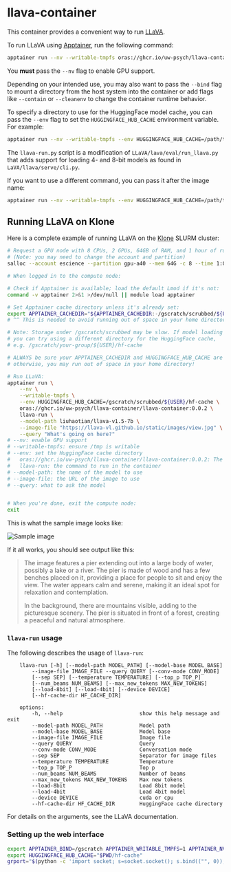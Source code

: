 # llava-container

This container provides a convenient way to run [LLaVA](https://github.com/haotian-liu/LLaVA).

To run LLaVA using [Apptainer](https://apptainer.org/docs/user/main/index.html), run the following command:

```bash
apptainer run --nv --writable-tmpfs oras://ghcr.io/uw-psych/llava-container/llava-container:0.0.2 llava-run
```

You **must** pass the `--nv` flag to enable GPU support.

Depending on your intended use, you may also want to pass the `--bind` flag to mount a directory from the host system into the container or add flags like `--contain` or `--cleanenv` to change the container runtime behavior.

To specify a directory to use for the HuggingFace model cache, you can pass the `--env` flag to set the `HUGGINGFACE_HUB_CACHE` environment variable. For example:

```bash
apptainer run --nv --writable-tmpfs --env HUGGINGFACE_HUB_CACHE=/path/to/cache oras://ghcr.io/uw-psych/llava-container/llava-container:0.0.2
```

The `llava-run.py` script is a modification of `LLaVA/lava/eval/run_llava.py` that adds support for loading 4- and 8-bit models as found in `LaVA/llava/serve/cli.py`.

If you want to use a different command, you can pass it after the image name:

```bash
apptainer run --nv --writable-tmpfs --env HUGGINGFACE_HUB_CACHE=/path/to/cache oras://ghcr.io/uw-psych/llava-container/llava-container:0.0.2 python -m llava.serve.cli
```

## Running LLaVA on Klone

Here is a complete example of running LLaVA on the [Klone](https://uw-psych.github.io/compute_docs/docs/compute/slurm.html) SLURM cluster:

```bash
# Request a GPU node with 8 CPUs, 2 GPUs, 64GB of RAM, and 1 hour of runtime:
# (Note: you may need to change the account and partition)
salloc --account escience --partition gpu-a40 --mem 64G -c 8 --time 1:00:00 --gpus 2

# When logged in to the compute node:

# Check if Apptainer is available; load the default Lmod if it's not:
command -v apptainer 2>&1 >/dev/null || module load apptainer 

# Set Apptainer cache directory unless it's already set:
export APPTAINER_CACHEDIR="${APPTAINER_CACHEDIR:-/gscratch/scrubbed/${USER}/apptainer-cache}"
# ^^ This is needed to avoid running out of space in your home directory! ^^

# Note: Storage under /gscratch/scrubbed may be slow. If model loading is slow,
# you can try using a different directory for the HuggingFace cache,
# e.g. /gscratch/your-group/${USER}/hf-cache

# ALWAYS be sure your APPTAINER_CACHEDIR and HUGGINGFACE_HUB_CACHE are set;
# otherwise, you may run out of space in your home directory!

# Run LLaVA:
apptainer run \
    --nv \
    --writable-tmpfs \
    --env HUGGINGFACE_HUB_CACHE=/gscratch/scrubbed/${USER}/hf-cache \
    oras://ghcr.io/uw-psych/llava-container/llava-container:0.0.2 \
    llava-run \
    --model-path liuhaotian/llava-v1.5-7b \
    --image-file "https://llava-vl.github.io/static/images/view.jpg" \
    --query "What's going on here?"
# --nv: enable GPU support
# --writable-tmpfs: ensure /tmp is writable
# --env: set the HuggingFace cache directory
#   oras://ghcr.io/uw-psych/llava-container/llava-container:0.0.2: The container
#   llava-run: the command to run in the container
# --model-path: the name of the model to use
# --image-file: the URL of the image to use
# --query: what to ask the model


# When you're done, exit the compute node:
exit
```

This is what the sample image looks like:

![Sample image](https://llava-vl.github.io/static/images/view.jpg)

If it all works, you should see output like this:

> The image features a pier extending out into a large body of water, possibly a lake or a river. The pier is made of wood and has a few benches placed on it, providing a place for people to sit and enjoy the view. The water appears calm and serene, making it an ideal spot for relaxation and contemplation.
>
> In the background, there are mountains visible, adding to the picturesque scenery. The pier is situated in front of a forest, creating a peaceful and natural atmosphere.

### `llava-run` usage

The following describes the usage of `llava-run`:

```plain
    llava-run [-h] [--model-path MODEL_PATH] [--model-base MODEL_BASE]
        --image-file IMAGE_FILE --query QUERY [--conv-mode CONV_MODE]
        [--sep SEP] [--temperature TEMPERATURE] [--top_p TOP_P]
        [--num_beams NUM_BEAMS] [--max_new_tokens MAX_NEW_TOKENS]
        [--load-8bit] [--load-4bit] [--device DEVICE]
        [--hf-cache-dir HF_CACHE_DIR]

    options:
        -h, --help                         show this help message and exit
        --model-path MODEL_PATH            Model path
        --model-base MODEL_BASE            Model base
        --image-file IMAGE_FILE            Image file
        --query QUERY                      Query
        --conv-mode CONV_MODE              Conversation mode
        --sep SEP                          Separator for image files
        --temperature TEMPERATURE          Temperature
        --top_p TOP_P                      Top p
        --num_beams NUM_BEAMS              Number of beams
        --max_new_tokens MAX_NEW_TOKENS    Max new tokens
        --load-8bit                        Load 8bit model
        --load-4bit                        Load 4bit model
        --device DEVICE                    cuda or cpu
        --hf-cache-dir HF_CACHE_DIR        HuggingFace cache directory 
```

For details on the arguments, see the LLaVA documentation.

### Setting up the web interface

```bash
export APPTAINER_BIND=/gscratch APPTAINER_WRITABLE_TMPFS=1 APPTAINER_NV=1
export HUGGINGFACE_HUB_CACHE="$PWD/hf-cache"
grport="$(python -c 'import socket; s=socket.socket(); s.bind(("", 0)); print(s.getsockname()[1])')"apptainer run oras://ghcr.io/uw-psych/llava-container/llava-container:0.0.2 python -m llava.serve.controller --host 0.0.0.0 --port "$grport &

```